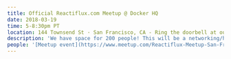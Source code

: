 ```yaml
---
title: Official Reactiflux.com Meetup @ Docker HQ
date: 2018-03-19
time: 5-8:30pm PT
location: 144 Townsend St · San Francisco, CA - Ring the doorbell at our front entrance and we'll come let you in.
description: 'We have space for 200 people! This will be a networking/hangout event, no speakers.'
people: '[Meetup event](https://www.meetup.com/Reactiflux-Meetup-San-Francisco/events/247752537/)'
---
```


